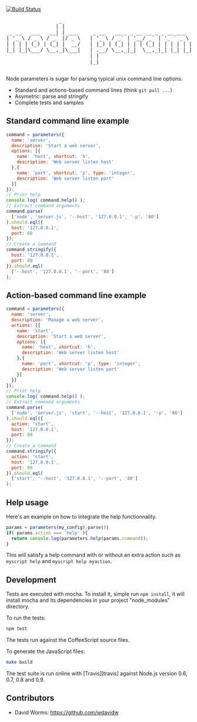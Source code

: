 [![Build Status](https://secure.travis-ci.org/wdavidw/node-parameters.png)](http://travis-ci.org/wdavidw/node-parameters)

<pre>
                 _                                               _                
                | |                                             | |               
 _ __   ___   __| | ___     _ __   __ _ _ __ __ _ _ __ ___   ___| |_ ___ _ __ ___ 
| '_ \ / _ \ / _` |/ _ \   | '_ \ / _` | '__/ _` | '_ ` _ \ / _ \ __/ _ \ '__/ __|
| | | | (_) | (_| |  __/   | |_) | (_| | | | (_| | | | | | |  __/ ||  __/ |  \__ \
|_| |_|\___/ \__,_|\___|   | .__/ \__,_|_|  \__,_|_| |_| |_|\___|\__\___|_|  |___/
                           | |                                                    
                           |_| 

</pre>

Node parameters is sugar for parsing typical unix command line options. 

*   Standard and actions-based command lines (think `git pull ...`)
*   Asymetric: parse and stringify
*   Complete tests and samples

Standard command line example
-----------------------------

```javascript
command = parameters({
  name: 'server',
  description: 'Start a web server',
  options: [{
    name: 'host', shortcut: 'h', 
    description: 'Web server listen host'
  },{
    name: 'port', shortcut: 'p', type: 'integer', 
    description: 'Web server listen port'
  }]
});
// Print help
console.log( command.help() );
// Extract command arguments
command.parse(
  ['node', 'server.js', '--host', '127.0.0.1', '-p', '80']
).should.eql({
  host: '127.0.0.1',
  port: 80
});
// Create a command
command.stringify({
  host: '127.0.0.1',
  port: 80
}).should.eql(
  ['--host', '127.0.0.1', '--port', '80']
);
```

Action-based command line example
---------------------------------

```javascript
command = parameters({
  name: 'server',
  description: 'Manage a web server',
  actions: [{
    name: 'start',
    description: 'Start a web server',
    options: [{
      name: 'host', shortcut: 'h', 
      description: 'Web server listen host'
    },{
      name: 'port', shortcut: 'p', type: 'integer', 
      description: 'Web server listen port'
    }]
  }]
});
// Print help
console.log( command.help() );
// Extract command arguments
command.parse(
  ['node', 'server.js', 'start', '--host', '127.0.0.1', '-p', '80']
).should.eql({
  action: 'start',
  host: '127.0.0.1',
  port: 80
});
// Create a command
command.stringify({
  action: 'start',
  host: '127.0.0.1',
  port: 80
}).should.eql(
  ['start', '--host', '127.0.0.1', '--port', '80']
);
```

Help usage
----------

Here's an example on how to integrate the help functionnality.

```javascript
params = parameters(my_config).parse())
if( params.action === 'help' ){
  return console.log(parameters.help(params.command));
}
```

This will satisfy a help command with or without an extra action such as `myscript help` and `myscript help myaction`.

Development
-----------

Tests are executed with mocha. To install it, simple run `npm install`, it will install
mocha and its dependencies in your project "node_modules" directory.

To run the tests:
```bash
npm test
```

The tests run against the CoffeeScript source files.

To generate the JavaScript files:
```bash
make build
```

The test suite is run online with [Travis][travis] against Node.js version 0.6, 0.7, 0.8 and 0.9.

Contributors
------------

*   David Worms: <https://github.com/wdavidw>
